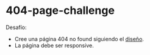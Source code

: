 # 404-page-challenge
Desafío:
- Cree una página 404 no found siguiendo el [diseño](https://www.figma.com/file/QeKWLNhB13zDjJzqR22TKE/404-page-challenge?node-id=1%3A4).
- La página debe ser responsive.

